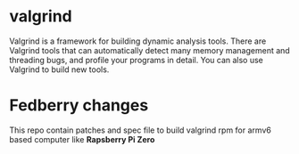 # valgrind
Valgrind is a framework for building dynamic analysis tools. There are Valgrind tools that can automatically detect many memory management and threading bugs, and profile your programs in detail. You can also use Valgrind to build new tools.

# Fedberry changes
This repo contain patches and spec file to build valgrind rpm for armv6 based computer like **Rapsberry Pi Zero**
